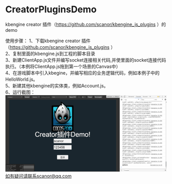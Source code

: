 
# CreatorPluginsDemo
kbengine creator 插件（https://github.com/scanor/kbengine_js_plugins ）的demo </br>

使用步骤：
1、下载kbengine creator 插件（https://github.com/scanor/kbengine_js_plugins ） </br>
2、复制里面的kbengine.js到工程的脚本目录</br>
3、新建ClientApp.js文件并编写socket连接相关代码,并使里面的socket连接代码执行。（本例将ClientApp.js拖到第一个场景的Canvas中）</br>
4、在游戏脚本中引入kbegine，并编写相应的业务逻辑代码，例如本例子中的HelloWorld.js。</br>
5、新建其他kbengine的实体类，例如Account.js。</br>
6、运行截图：</br>
![Alt text](/screenshot/1.png?raw=true "运行截图")
</br>
如有疑问请联系scanor@qq.com

